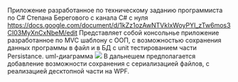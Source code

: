 ﻿Приложение разработанное по техническому заданию программиста по C# Степана Берегового с канала C# c нуля
https://docs.google.com/document/d/1kZz1ozAwNTVkIxWoyPYI_zTw6mos3CI03MyXnCxNbeM/edit
Представляет собой консольнье приложение разработанное по MVC шаблону с ООП, с возможностью сохранения данных программы в файл и в БД
с unit тестированием части Persistance.
uml-диаграмма
![](wagecalculation.jpg)
В дальнешем предполагается добавление возможности сохранения с сериализацией файлов,
с реализацией десктопной части на WPF.